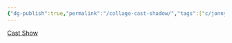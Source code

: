 ```yaml
---
{"dg-publish":true,"permalink":"/collage-cast-shadow/","tags":["c/jonny","c/moon","c/light-house","c/pattern","c/brown"],"created":"2024-01-04T11:18:48.150-05:00","updated":"2024-01-04T11:20:40.591-05:00"}
---
```



[Cast Show](https://www.instagram.com/p/CUlimHONvKc/)
